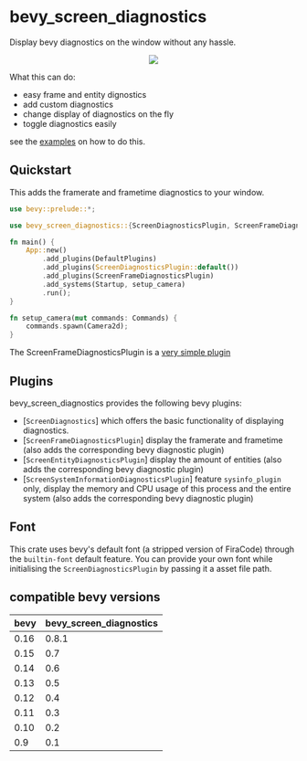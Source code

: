 # bevy_screen_diagnostics

Display bevy diagnostics on the window without any hassle.

<p align="center">
    <img src="https://i.laundmo.com/tENe0/fuxOJOrA74.png/raw">
</p>

What this can do:

- easy frame and entity dignostics
- add custom diagnostics
- change display of diagnostics on the fly
- toggle diagnostics easily

see the [examples](./examples/) on how to do this.

## Quickstart

This adds the framerate and frametime diagnostics to your window.

```rs
use bevy::prelude::*;

use bevy_screen_diagnostics::{ScreenDiagnosticsPlugin, ScreenFrameDiagnosticsPlugin};

fn main() {
    App::new()
        .add_plugins(DefaultPlugins)
        .add_plugins(ScreenDiagnosticsPlugin::default())
        .add_plugins(ScreenFrameDiagnosticsPlugin)
        .add_systems(Startup, setup_camera)
        .run();
}

fn setup_camera(mut commands: Commands) {
    commands.spawn(Camera2d);
}
```

The ScreenFrameDiagnosticsPlugin is a [very simple plugin](./src/extras.rs)

## Plugins

bevy_screen_diagnostics provides the following bevy plugins:
- [`ScreenDiagnostics`]  which offers the basic functionality of displaying diagnostics.
- [`ScreenFrameDiagnosticsPlugin`] display the framerate and frametime (also adds the corresponding bevy diagnostic plugin)
- [`ScreenEntityDiagnosticsPlugin`] display the amount of entities (also adds the corresponding bevy diagnostic plugin)
- [`ScreenSystemInformationDiagnosticsPlugin`] feature `sysinfo_plugin` only, display the memory and CPU usage of this process and the entire system (also adds the corresponding bevy diagnostic plugin)

## Font

This crate uses bevy's default font (a stripped version of FiraCode) through the `builtin-font` default feature.
You can provide your own font while initialising the `ScreenDiagnosticsPlugin` by passing it a asset file path. 

## compatible bevy versions


| bevy | bevy_screen_diagnostics |
| ---- | ----------------------- |
| 0.16 | 0.8.1                   |
| 0.15 | 0.7                     |
| 0.14 | 0.6                     |
| 0.13 | 0.5                     |
| 0.12 | 0.4                     |
| 0.11 | 0.3                     |
| 0.10 | 0.2                     |
| 0.9  | 0.1                     |
